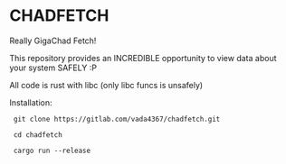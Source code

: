 # CHADFETCH

 Really GigaChad Fetch!

 This repository provides an INCREDIBLE
opportunity to view data about your system
SAFELY :P
 
 All code is rust with libc
(only libc funcs is unsafely)


Installation:

```
 git clone https://gitlab.com/vada4367/chadfetch.git
```
```
 cd chadfetch
```
```
 cargo run --release
```
